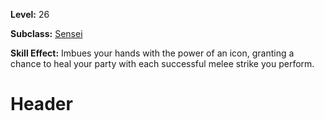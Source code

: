 <!-- TITLE: Skill: Icon -->
<!-- SUBTITLE:  -->

**Level:** 26

**Subclass:** [Sensei](sensei)

**Skill Effect:** Imbues your hands with the power of an icon, granting a chance to heal your party with each successful melee strike you perform.

# Header